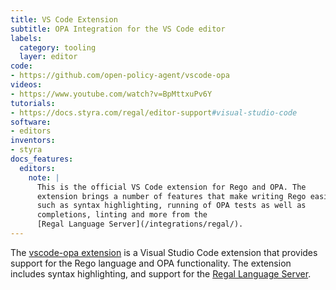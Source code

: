 ```yaml
---
title: VS Code Extension
subtitle: OPA Integration for the VS Code editor
labels:
  category: tooling
  layer: editor
code:
- https://github.com/open-policy-agent/vscode-opa
videos:
- https://www.youtube.com/watch?v=BpMttxuPv6Y
tutorials:
- https://docs.styra.com/regal/editor-support#visual-studio-code
software:
- editors
inventors:
- styra
docs_features:
  editors:
    note: |
      This is the official VS Code extension for Rego and OPA. The
      extension brings a number of features that make writing Rego easier
      such as syntax highlighting, running of OPA tests as well as
      completions, linting and more from the
      [Regal Language Server](/integrations/regal/).
---
```


The [vscode-opa extension](https://marketplace.visualstudio.com/items?itemName=tsandall.opa) is a Visual Studio Code extension that provides support for the Rego language and OPA functionality. The extension includes syntax highlighting,
and support for the [Regal Language Server](/integrations/regal/).
